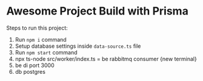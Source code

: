 # Awesome Project Build with Prisma

Steps to run this project:

1. Run `npm i` command
2. Setup database settings inside `data-source.ts` file
3. Run `npm start` command
4. npx ts-node src/worker/index.ts = be rabbitmq consumer {new terminal}
5. be di port 3000
6. db postgres


